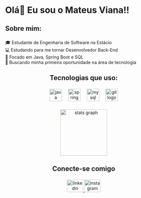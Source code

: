 <h1 align="left">Olá👋 Eu sou o Mateus Viana!!</h1>

###

<h2 align="left">Sobre mim:</h2>

###

<p align="left">🎓 Estudante de Engenharia de Software na Estácio  <br>💻 Estudando para me tornar Desenvolvedor Back-End  <br>🚀 Focado em Java, Spring Boot e SQL  <br>🎯 Buscando minha primeira oportunidade na área de tecnologia</p>

###

<h2 align="center">Tecnologias que uso:</h2>

###

<div align="center">
  <img src="https://skillicons.dev/icons?i=java" height="40" alt="java logo"  />
  <img width="12" />
  <img src="https://cdn.simpleicons.org/spring/6DB33F" height="40" alt="spring logo"  />
  <img width="12" />
  <img src="https://skillicons.dev/icons?i=mysql" height="40" alt="mysql logo"  />
  <img width="12" />
  <img src="https://cdn.simpleicons.org/git/F05032" height="40" alt="git logo"  />
</div>

###

<div align="center">
  <img src="https://github-readme-stats.vercel.app/api?username=mvianaa&hide_title=false&hide_rank=false&show_icons=true&include_all_commits=true&count_private=true&disable_animations=false&theme=rose_pine&locale=en&hide_border=false&order=1" height="150" alt="stats graph" />
</div>

###

<h2 align="center">Conecte-se comigo</h2>

###

<div align="center">
  <a href="www.linkedin.com/in/mateusvianabatista" target="_blank">
    <img src="https://raw.githubusercontent.com/maurodesouza/profile-readme-generator/master/src/assets/icons/social/linkedin/default.svg" width="52" height="40" alt="linkedin logo"  />
  </a>
  <a href="https://www.instagram.com/mviana.dev" target="_blank">
    <img src="https://raw.githubusercontent.com/maurodesouza/profile-readme-generator/master/src/assets/icons/social/instagram/default.svg" width="52" height="40" alt="instagram logo"  />
  </a>
</div>
